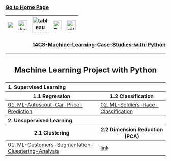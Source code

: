 ### [Go to Home Page](https://github.com/celik-muhammed)

<div align="center">
  
| [![](https://img.shields.io/badge/linkedin-%230077B5.svg?&style=for-the-badge&logo=linkedin&logoColor=white)][Linkedin] | [<img src="https://www.kaggle.com/static/images/site-logo.svg" alt="kaggle" height="28.5"/>][kaggle] | [<img src="https://www.tableau.com/sites/default/files/2021-05/tableau_rgb_500x104.png" alt="tableau" height="50"/>][tableau] | [<picture><source media="(prefers-color-scheme: dark)" srcset="https://theme.zdassets.com/theme_assets/224203/4a55138e21ad44a9c72c8295181c79fe938a2ae6.svg" alt="kaggle" height="26"><img alt="Dark" src="https://cdn-static-1.medium.com/sites/medium.com/about/images/Medium-Logo-Black-RGB-1.svg" alt="kaggle" height="26"></picture>][medium] | [<img src="https://user-images.githubusercontent.com/94930605/160260064-ff3aa908-cbfd-4350-ab28-a26a0b7a1819.png" alt="github_pages" height="28.5"/>][github_pages] |
|:-:|:-:|:-:|:-:|:-:|

<!-- CHANGE-05 .../myname/ myname yerine profil user name yaz -->
[Linkedin]: https://www.linkedin.com/in/çelik-muhammed/ "LinkedIn"
[kaggle]: https://www.kaggle.com/clkmuhammed "Kaggle Page"
[tableau]: https://public.tableau.com/app/profile/celikmuhammed "Tableau Page"
[medium]: https://celik-muhammed.medium.com/ "Medium Page"
[github_pages]: https://celik-muhammed.github.io/ "GitHub Pages"

<h3 align='right'>
  
[14CS-Machine-Learning-Case-Studies-with-Python](https://github.com/celik-muhammed/14CS-Machine-Learning-Case-Studies-with-Python/blob/master/README.md)
</h3>
  
<table>
<thead><tr><th colspan=2><h2 align='center'>Machine Learning Project with Python</h2></tr></thead>
<thead align='left'><tr><th colspan=2>1. Supervised Learning</th></tr></thead>
<thead><tr><th>1.1 Regression</th><th>1.2 Classification</th></tr></thead>
<tbody>
  <tr>
    <td><a href="https://github.com/celik-muhammed/ML-Autoscout-Car-Price-Prediction-Project/blob/master/README.md">01. ML-Autoscout-Car-Price-Prediction</a></td>
    <td><a href="https://github.com/celik-muhammed/ML-Soldiers-Race-Classification-Project/blob/master/README.md">02. ML-Soldiers-Race-Classification</a></td>
  </tr>
</tbody>
<thead align='left'><tr><th colspan=2>2. Unsupervised Learning</th></tr></thead>
<thead><tr><th>2.1 Clustering</th><th>2.2 Dimension Reduction (PCA)</th></tr></thead>
<tbody>
  <tr>
    <td><a href="https://github.com/celik-muhammed/ML-Customers-Segmentation-Cluestering-Analysis-Project/blob/master/README.md">01. ML-Customers-Segmentation-Cluestering-Analysis</a></td>
    <td><a href="">link</a></td>
  </tr>
</tbody>
</table>  
  
</div>
